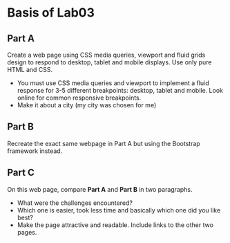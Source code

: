 # Basis of Lab03
## Part A
Create a web page using CSS media queries, viewport and fluid grids design to respond to desktop, tablet and mobile displays. Use only pure HTML and CSS.
- You must use CSS media queries and viewport to implement a fluid response for 3-5 different breakpoints: desktop, tablet and mobile. Look online for common responsive breakpoints.
- Make it about a city (my city was chosen for me)
## Part B
Recreate the exact same webpage in Part A but using the Bootstrap framework instead.
## Part C
On this web page, compare **Part A** and **Part B** in two paragraphs.  
- What were the challenges encountered?
- Which one is easier, took less time and basically which one did you like best?
- Make the page attractive and readable. Include links to the other two pages.
